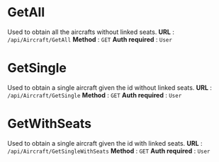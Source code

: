 
# GetAll
Used to obtain all the aircrafts without linked seats.
**URL** : `/api/Aircraft/GetAll`
**Method** : `GET`
**Auth required** : `User`

# GetSingle
Used to obtain a single aircraft given the id without linked seats.
**URL** : `/api/Aircraft/GetSingle`
**Method** : `GET`
**Auth required** : `User`

# GetWithSeats
Used to obtain a single aircraft given the id with linked seats.
**URL** : `/api/Aircraft/GetSingleWithSeats`
**Method** : `GET`
**Auth required** : `User`